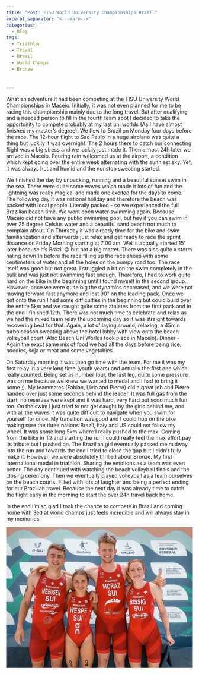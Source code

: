 ```yaml
---
title: "Post: FISU World University Championships Brazil"
excerpt_separator: "<!--more-->"
categories:
  - Blog
tags:
  - Triathlon
  - Travel
  - Brasil
  - World Champs
  - Bronze


---
```

What an adventure it had been competing at the FISU University World Championships in Maceio. Initially, it was not even planned for me to be racing this championship mainly due to the long travel. But after qualifying and a needed person to fill in the fourth team spot I decided to take the opportunity to compete probably at my last uni worlds (As I have almost finished my master’s degree). We flew to Brazil on Monday four days before the race. The 12-hour flight to Sao Paulo in a huge airplane was quite a thing but luckily it was overnight. The 2 hours there to catch our connecting flight was a big stress and we luckily just made it. Then almost 24h later we arrived in Maceio. Pouring rain welcomed us at the airport, a condition which kept going over the entire week alternating with the sunniest sky. Yet, it was always hot and humid and the nonstop sweating started.

We finished the day by unpacking, running and a beautiful sunset swim in the sea. There were quite some waves which made it lots of fun and the lightning was really magical and made one excited for the days to come. The following day it was national holiday and therefore the beach was packed with local people. Literally packed – so we experienced the full Brazilian beach time. We went open water swimming again. Because Maceio did not have any public swimming pool, but hey if you can swim in over 25 degree Celsius water and a beautiful sand beach not much to complain about. 
On Thursday it was already time for the bike and swim familiarization and afterwards just relax and get ready to race the sprint distance on Friday Morning starting at 7:00 am. Well it actually started 15’ later because it’s Brazil 😉 but not a big matter. There was also quite a storm haling down 1h before the race filling up the race shoes with some centimeters of water and all the holes on the bumpy road too. The race itself was good but not great. I struggled a bit on the swim completely in the bulk and was just not swimming fast enough. Therefore, I had to work quite hard on the bike in the beginning until I found myself in the second group. However, once we were quite big the dynamics decreased, and we were not moving forward fast anymore and lost 90" on the leading pack. Once we got onto the run I had some difficulties in the beginning but could build over the entire 5km and we caught quite some athletes from the first pack and in the end I finished 12th. There was not much time to celebrate and relax as we had the mixed team relay the upcoming day so it was straight towards recovering best for that. Again, a lot of laying around, relaxing, a 45min turbo season sweating above the hotel lobby with view onto the beach volleyball court (Also Beach Uni Worlds took place in Maceio). Dinner - Again the exact same mix of food we had all the days before being rice, noodles, soja or meat and some vegetables. 

On Saturday morning it was then go time with the team. For me it was my first relay in a very long time (youth years) and actually the first one which really counted. Being set as number four, the last leg, quite some pressure was on me because we knew we wanted to medal and I had to bring it home ;). My teammates (Fabian, Livia and Pierre) did a great job and Pierre handed over just some seconds behind the leader. It was full gas from the start, no reserves were kept and it was hard, very hard but sooo much fun too. On the swim I just tried to not get caught by the girls behind me, and with all the waves it was quite difficult to navigate when you swim for yourself for once. My transition was good and I could hop on the bike making sure the three nations Brazil, Italy and US could not follow my wheel. It was some long 5km where I really pushed to the max. Coming from the bike in T2 and starting the run I could really feel the max effort pay its tribute but I pushed on. The Brazilian girl eventually passed me midway into the run and towards the end I tried to close the gap but I didn’t fully make it. However, we were absolutely thrilled about Bronze. My first international medal in triathlon. Sharing the emotions as a team was even better. The day continued with watching the beach volleyball finals and the closing ceremony. Then we eventually played volleyball as a team ourselves on the beach courts. Filled with lots of laughter and being a perfect ending for our Brazilian travel. Because the next day it was already time to catch the flight early in the morning to start the over 24h travel back home. 

In the end I’m so glad I took the chance to compete in Brazil and coming home with 3ed at world champs just feels incredible and will always stay in my memories. 


![My image Name](/assets/images/MaceioPodium3.jpg)
